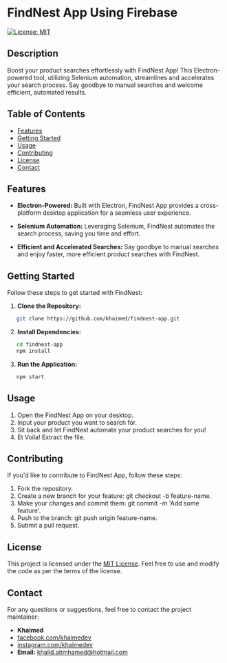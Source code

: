 # FindNest App Using Firebase

[![License: MIT](https://img.shields.io/badge/License-MIT-yellow.svg)](https://opensource.org/licenses/MIT)

## Description

Boost your product searches effortlessly with FindNest App! This Electron-powered tool, utilizing Selenium automation, streamlines and accelerates your search process. Say goodbye to manual searches and welcome efficient, automated results.

## Table of Contents

- [Features](#features)
- [Getting Started](#getting-started)
- [Usage](#usage)
- [Contributing](#contributing)
- [License](#license)
- [Contact](#contact)

## Features

- **Electron-Powered:** Built with Electron, FindNest App provides a cross-platform desktop application for a seamless user experience.

- **Selenium Automation:** Leveraging Selenium, FindNest automates the search process, saving you time and effort.

- **Efficient and Accelerated Searches:** Say goodbye to manual searches and enjoy faster, more efficient product searches with FindNest.

## Getting Started

Follow these steps to get started with FindNest:

1. **Clone the Repository:**
```bash
   git clone https://github.com/khaimed/findnest-app.git
```
2. **Install Dependencies:**
```bash
   cd findnest-app
   npm install
```
3. **Run the Application:**
```bash
   npm start
```
## Usage

1. Open the FindNest App on your desktop.
2. Input your product you want to search for.
3. Sit back and let FindNest automate your product searches for you!
4. Et Voila! Extract the file.

## Contributing

If you'd like to contribute to FindNest App, follow these steps:

1. Fork the repository.
2. Create a new branch for your feature: git checkout -b feature-name.
3. Make your changes and commit them: git commit -m 'Add some feature'.
4. Push to the branch: git push origin feature-name.
5. Submit a pull request.

## License
This project is licensed under the [MIT License](LICENSE). Feel free to use and modify the code as per the terms of the license.

## Contact

For any questions or suggestions, feel free to contact the project maintainer:

- **Khaimed**
- [facebook.com/khaimedev](www.facebook.com/khaimedev)
- [instagram.com/khaimedev](www.instagram.com/khaimedev)
- **Email:** khalid.aitmhamed@hotmail.com

